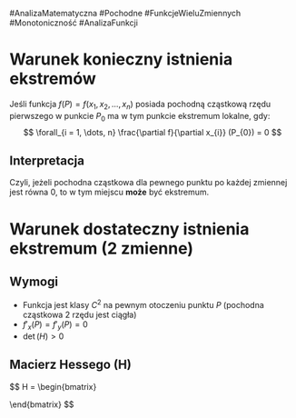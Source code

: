 #AnalizaMatematyczna #Pochodne #FunkcjeWieluZmiennych #Monotoniczność #AnalizaFunkcji

# Warunek konieczny istnienia ekstremów
Jeśli funkcja $f(P) = f(x_{1}, x_{2},\dots, x_{n})$ posiada pochodną cząstkową rzędu pierwszego w punkcie $P_{0}$ ma w tym punkcie ekstremum lokalne, gdy:
$$
\forall_{i = 1, \dots, n} \frac{\partial f}{\partial x_{i}} (P_{0}) = 0
$$
## Interpretacja
Czyli, jeżeli pochodna cząstkowa dla pewnego punktu po każdej zmiennej jest równa $0$, to w tym miejscu **może** być ekstremum.

# Warunek dostateczny istnienia ekstremum (2 zmienne)
## Wymogi
- Funkcja jest klasy $C^2$ na pewnym otoczeniu punktu $P$ (pochodna cząstkowa 2 rzędu jest ciągła)
- $f'_{x}(P) = f'_{y}(P) = 0$
- $\det(H) > 0$
## Macierz Hessego (H)
$$
H = \begin{bmatrix}

\end{bmatrix}
$$